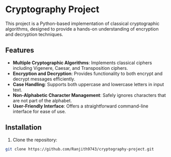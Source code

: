 # Cryptography Project

This project is a Python-based implementation of classical cryptographic algorithms, designed to provide a hands-on understanding of encryption and decryption techniques.

## Features

- **Multiple Cryptographic Algorithms**: Implements classical ciphers including Vigenere, Caesar, and Transposition ciphers.  
- **Encryption and Decryption**: Provides functionality to both encrypt and decrypt messages efficiently.  
- **Case Handling**: Supports both uppercase and lowercase letters in input text.  
- **Non-Alphabetic Character Management**: Safely ignores characters that are not part of the alphabet.  
- **User-Friendly Interface**: Offers a straightforward command-line interface for ease of use.

## Installation

1. Clone the repository:
```bash
git clone https://github.com/Ranjith9743/cryptography-project.git
